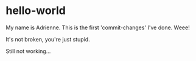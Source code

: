 hello-world
===========

My name is Adrienne. This is the first 'commit-changes' I've done. Weee!

It's not broken, you're just stupid. 

Still not working...
